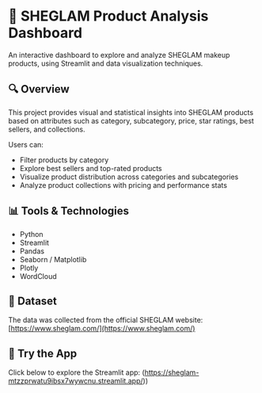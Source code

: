 # 💄 SHEGLAM Product Analysis Dashboard

An interactive dashboard to explore and analyze SHEGLAM makeup products, using Streamlit and data visualization techniques.

## 🔍 Overview

This project provides visual and statistical insights into SHEGLAM products based on attributes such as category, subcategory, price, star ratings, best sellers, and collections.

Users can:
- Filter products by category
- Explore best sellers and top-rated products
- Visualize product distribution across categories and subcategories
- Analyze product collections with pricing and performance stats

## 📊 Tools & Technologies
- Python
- Streamlit
- Pandas
- Seaborn / Matplotlib
- Plotly
- WordCloud

## 🧾 Dataset
The data was collected from the official SHEGLAM website:
[https://www.sheglam.com/](https://www.sheglam.com/)

## 🚀 Try the App
Click below to explore the Streamlit app:
(https://sheglam-mtzzprwatu9ibsx7wywcnu.streamlit.app/))
